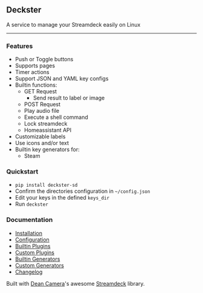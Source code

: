 ## **Deckster**
A service to manage your Streamdeck easily on Linux

---
### **Features**
- Push or Toggle buttons
- Supports pages
- Timer actions
- Support JSON and YAML key configs
- Builtin functions:
  - GET Request
    - Send result to label or image
  - POST Request
  - Play audio file
  - Execute a shell command
  - Lock streamdeck
  - Homeassistant API
- Customizable labels
- Use icons and/or text
- Builtin key generators for:
  - Steam

### **Quickstart**
- `pip install deckster-sd`
- Confirm the directories configuration in `~/config.json`
- Edit your keys in the defined `keys_dir`
- Run `deckster`

### **Documentation**
- [Installation](install.md)
- [Configuration](config.md)
- [Builtin Plugins](plugins.md)
- [Custom Plugins](custom_plugins.md)
- [Builtin Generators](generators.md)
- [Custom Generators](custom_generators.md)
- [Changelog](changelog.md)

Built with [Dean Camera](https://github.com/abcminiuser/)'s awesome [Streamdeck](https://pypi.org/project/streamdeck/) library.


